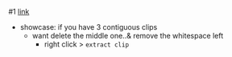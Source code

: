 #1
[link](https://docs.kdenlive.org/en/user_interface/ui_elements.html)

- showcase: if you have 3 contiguous clips
	- want delete the middle one..& remove the whitespace left
		- right click > `extract clip` 
